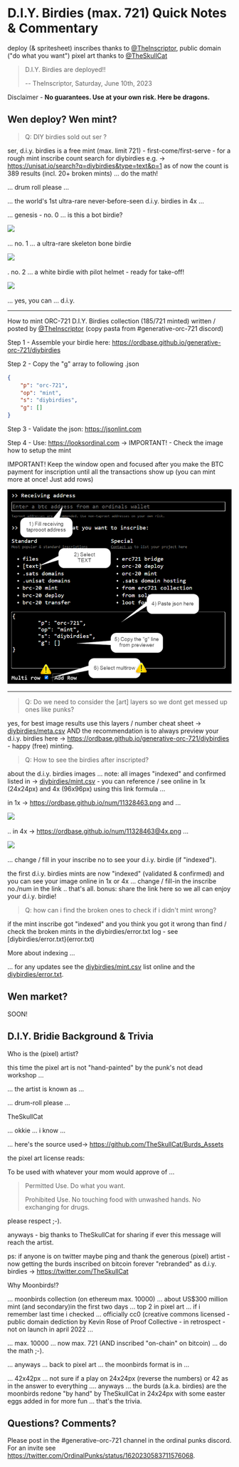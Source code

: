 # D.I.Y. Birdies (max. 721) Quick Notes & Commentary

deploy (& spritesheet) inscribes thanks to [@TheInscriptor](https://twitter.com/TheInscriptor), public domain ("do what you want") pixel art thanks to [@TheSkullCat](https://twitter.com/TheSkullCat)


> D.I.Y. Birdies are deployed!!
>
>  -- TheInscriptor, Saturday, June 10th, 2023




Disclaimer -   **No guarantees. Use at your own risk. Here be dragons.**




## Wen deploy? Wen mint?

> Q: DIY birdies sold out ser ?

ser, d.i.y. birdies is a free mint (max. limit 721) - first-come/first-serve -  for a rough mint inscribe count search for diybirdies e.g. -> https://unisat.io/search?q=diybirdies&type=text&p=1  as of now the count is 389 results  (incl. 20+ broken mints) ... do the math!


... drum roll please ...

... the world's 1st ultra-rare never-before-seen d.i.y. birdies in 4x ...

... genesis  - no. 0 ...  is this a bot birdie?

![](https://ordbase.github.io/num/11328459@4x.png)

... no. 1 ... a ultra-rare skeleton bone birdie

![](https://ordbase.github.io/num/11328460@4x.png)

. no. 2 ... a white birdie with pilot helmet - ready for take-off!

![](https://ordbase.github.io/num/11328461@4x.png)

... yes, you can ... d.i.y.


---

How to mint ORC-721 D.I.Y. Birdies collection (185/721 minted)
written / posted by [@TheInscriptor](https://twitter.com/TheInscriptor) (copy pasta from #generative-orc-721 discord)


Step 1 - Assemble your birdie here: <https://ordbase.github.io/generative-orc-721/diybirdies>


Step 2 - Copy the "g" array to following .json

``` json
{
    "p": "orc-721",
    "op": "mint",
    "s": "diybirdies",
    "g": []
}
```

Step 3 - Validate the json: <https://jsonlint.com>


Step 4 - Use: <https://looksordinal.com> -> IMPORTANT! - Check the image how to setup the mint

IMPORTANT! Keep the window open and focused after you make the BTC payment for inscription until all the transactions show up (you can mint more at once! Just add rows)

![](i/looksordinal.png)





---








> Q: Do we need to consider the [art] layers so we dont get messed up ones like punks?

yes, for best image results use this layers / number cheat sheet -> [diybirdies/meta.csv](meta.csv)  AND the recommendation is to always preview your d.i.y. birdies here ->  <https://ordbase.github.io/generative-orc-721/diybirdies>  - happy (free) minting.




> Q: How to see the birdies after inscripted?

 about the d.i.y. birdies images ... note: all images "indexed" and confirmed listed in ->  [diybirdies/mint.csv](mint.csv)  - you can reference / see online in 1x (24x24px) and 4x (96x96px) using this link formula ...

 in 1x ->  <https://ordbase.github.io/num/11328463.png>  and ...

![](https://ordbase.github.io/num/11328463.png)

.. in 4x ->  <https://ordbase.github.io/num/11328463@4x.png>  ...

![](https://ordbase.github.io/num/11328463@4x.png)

... change / fill in your inscribe no to see your d.i.y. birdie  (if "indexed").

the first d.i.y. birdies mints are now "indexed" (validated & confirmed) and you can see your image online in 1x or 4x ... change / fill-in the inscribe no./num in the link .. that's all.
bonus:    share the link here so we all can enjoy your d.i.y. birdie!


> Q: how can i find the broken ones to check if i didn't mint wrong?

if the mint inscribe got "indexed" and you think you got it wrong than find / check the broken mints in the diybirdies/error.txt log  - see [diybirdies/error.txt}(error.txt)



More about indexing ...

... for any updates see the [diybirdies/mint.csv](mint.csv) list online and the [diybirdies/error.txt](error.txt).






## Wen market?

SOON!






##  D.I.Y. Bridie Background & Trivia

Who is the (pixel) artist?

this time the pixel art is not "hand-painted" by the punk's not dead workshop ...

... the artist is known as ...

... drum-roll please ...

TheSkullCat

... okkie ... i know ...

... here's the source used-> <https://github.com/TheSkullCat/Burds_Assets>

the pixel art license reads:

To be used with whatever your mom would approve of ...

> Permitted Use. Do what you want.
>
> Prohibited Use. No touching food with unwashed hands. No exchanging for drugs.

please respect ;-).

anyways - big thanks to TheSkullCat for sharing if ever this message will reach the artist.

ps: if anyone is on twitter maybe ping and thank the generous (pixel) artist - now getting the burds inscribed on bitcoin forever "rebranded" as d.i.y. birdies ->  <https://twitter.com/TheSkullCat>



Why Moonbirds!?

...  moonbirds collection  (on ethereum max. 10000) ... about US$300 million mint (and secondary)in the first two days ... top 2 in pixel art ... if i remember last time i checked ... officially cc0 (creative commons licensed - public domain dediction by Kevin Rose of Proof Collective - in retrospect - not on launch in april 2022 ...

... max. 10000 ... now max. 721  (AND inscribed "on-chain" on bitcoin)  ... do the math ;-).

... anyways ... back to pixel art ... the moonbirds format is in ...

... 42x42px   ... not sure if a play on 24x24px (reverse the numbers) or 42 as in the answer to everything .... anyways ... the  burds (a.k.a. birdies)  are the moonbirds redone "by hand" by TheSkullCat  in 24x24px  with some easter eggs added in for more fun ...    that's the trivia.



## Questions? Comments?

Please post in the #generative-orc-721 channel
in the ordinal punks discord.
For an invite
see <https://twitter.com/OrdinalPunks/status/1620230583711576068>.

